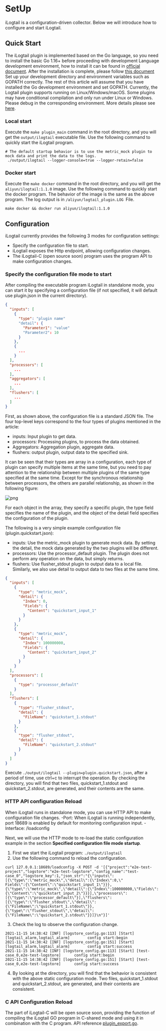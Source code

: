 # SetUp

iLogtail is a configuration-driven collector. Below we will introduce how to configure and start iLogtail.

## Quick Start

The iLogtail plugin is implemented based on the Go language, so you need to install the basic Go 1.16+ before
proceeding with development Language development environment, how to install it can be found
in [official document](https://golang.org/doc/install). After the installation is
complete, please follow [this document](https://golang.org/doc/code#Organization)
Set up your development directory and environment variables such as GOPATH correctly. The rest of this article will
assume that you have installed the Go development environment and set GOPATH. Currently, the Logtail plugin supports
running on Linux/Windows/macOS. Some plugins may have conditional compilation and only run under Linux or Windows.
Please debug in the corresponding environment. More details please see [here](../guides/How-to-do-manual-test.md).

### Local start

Execute the `make plugin_main` command in the root directory, and you will get the `output/ilogtail` executable file. Use the
following command to quickly start the iLogtail program.

```shell
# The default startup behavior is to use the metric_mock plugin to mock data and print the data to the logs.
 ./output/ilogtail --logger-console=true --logger-retain=false
```

### Docker start

Execute the `make docker` command in the root directory, and you will get the `aliyun/ilogtail:1.1.0` image. Use the
following command to quickly start the docker program. The behavior of the image is the same as the above program. The
log output is in `/aliyun/logtail_plugin.LOG `File.

```shell
make docker && docker run aliyun/ilogtail:1.1.0
```

## Configuration

iLogtail currently provides the following 3 modes for configuration settings:

- Specify the configuration file to start.
- iLogtail exposes the Http endpoint, allowing configuration changes.
- The iLogtail-C (open source soon) program uses the program API to make configuration changes.

### Specify the configuration file mode to start

After compiling the executable program iLogtail in standalone mode, you can start it by specifying a configuration
file (if not specified, it will default use plugin.json in the current directory).

```json
{
  "inputs": [
    {
      "type": "plugin name"
      "detail": {
        "Parameter1": "value"
        "Parameter2": 10
      }
    },
    {
      ...
    }
  ],
  "processors": [
    ...
  ],
  "aggregators": [
    ...
  ],
  "flushers": [
    ...
  ]
}
```

First, as shown above, the configuration file is a standard JSON file. The four top-level keys correspond to the four
types of plugins mentioned in the article:

- inputs: Input plugin to get data.
- processors: Processing plugins, to process the data obtained.
- Aggregators: Aggregation plugin, aggregate data.
- flushers: output plugin, output data to the specified sink.

It can be seen that their types are array  in a configuration, each type of plugin can specify multiple items at the
same time, but you need to pay attention to the relationship between multiple plugins of the same type specified at the
same time. Except for the synchronous relationship between processors, the others are parallel relationship, as shown in
the following figure:

![png](https://sls-opensource.oss-us-west-1.aliyuncs.com/ilogtail/logtail-libPluginBase.png?versionId=CAEQMxiBgIDM6YCk6BciIDBjYmVkZjQ2Yjg5NzQwY2NhZjI4MmFmZDA2M2MwZTU2)

For each object in the array, they specify a specific plugin, the type field specifies the name of the plugin, and the
object of the detail field specifies the configuration of the plugin.

The following is a very simple example configuration file (plugin.quickstart.json):

- inputs: Use the metric_mock plugin to generate mock data. By setting the detail, the mock data generated by the two
  plugins will be different.
- processors: Use the processor_default plugin. The plugin does not perform any operation on the data, but simply
  returns.
- flushers: Use flusher_stdout plugin to output data to a local file. Similarly, we also use detail to output data to
  two files at the same time.

```json
{
  "inputs": [
    {
      "type": "metric_mock",
      "detail": {
        "Index": 0,
        "Fields": {
          "Content": "quickstart_input_1"
        }
      }
    },
    {
      "type": "metric_mock",
      "detail": {
        "Index": 100000000,
        "Fields": {
          "Content": "quickstart_input_2"
        }
      }
    }
  ],
  "processors": [
    {
      "type": "processor_default"
    }
  ],
  "flushers": [
    {
      "type": "flusher_stdout",
      "detail": {
        "FileName": "quickstart_1.stdout"
      }
    },
    {
      "type": "flusher_stdout",
      "detail": {
        "FileName": "quickstart_2.stdout"
      }
    }
  ]
}
```

Execute `./output/ilogtail --plugin=plugin.quickstart.json`, after a period of time, use ctrl+c to interrupt the operation.
By checking the directory, you will find that two files, quickstart_1.stdout and quickstart_2.stdout, are generated, and
their contents are the same.

### HTTP API configuration Reload

When iLogtail runs in standalone mode, you can use HTTP API to make configuration file changes. -Port: When iLogtail is
running independently, port 18689 is enabled by default for monitoring configuration input. -Interface: /loadconfig

Next, we will use the HTTP mode to re-load the static configuration example in the section **Specified configuration
file mode startup**.

1. First we start the iLogtail program: `./output/ilogtail`
2. Use the following command to reload the configuration.

```shell
curl 127.0.0.1:18689/loadconfig -X POST -d '[{"project":"e2e-test-project","logstore":"e2e-test-logstore","config_name":"test-case_0","logstore_key":1,"json_str":"{\"inputs\":[{\"type\":\"metric_mock\",\"detail\":{\"Index\":0,\"
Fields\":{\"Content\":\"quickstart_input_1\"}}},{\"type\":\"metric_mock\",\"detail\":{\"Index\":100000000,\"Fields\":{\"Content\":\"quickstart_input_2\"}}}],\"processors\":[{\"type\":\"processor_default\"}],\"flushers\":[{\"type\":\"flusher_stdout\",\"detail\":{\"FileName\":\"quickstart_1.stdout\"}},{\"type\":\"flusher_stdout\",\"detail\":{\"FileName\":\"quickstart_2.stdout\"}}]}\n"}]'
```

3. Check the log to observe the configuration change.

```log
2021-11-15 14:38:42 [INF] [logstore_config.go:113] [Start] [logtail_alarm,logtail_alarm]        config start:begin      
2021-11-15 14:38:42 [INF] [logstore_config.go:151] [Start] [logtail_alarm,logtail_alarm]        config start:success    
2021-11-15 14:38:42 [INF] [logstore_config.go:113] [Start] [test-case_0,e2e-test-logstore]      config start:begin      
2021-11-15 14:38:42 [INF] [logstore_config.go:151] [Start] [test-case_0,e2e-test-logstore]      config start:success
```

4. By looking at the directory, you will find that the behavior is consistent with the above static configuration mode.
   Two files, quickstart_1.stdout and quickstart_2.stdout, are generated, and their contents are consistent.

### C API Configuration Reload

The part of iLogtail-C will be open source soon, providing the function of compiling the iLogtail GO program in C-shared
mode and using it in combination with the C program. API reference [plugin_export.go](../../../plugin_main/plugin_export.go).
